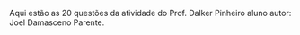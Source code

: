 Aqui estão as 20 questões da atividade do Prof. Dalker Pinheiro
aluno autor: Joel Damasceno Parente.
